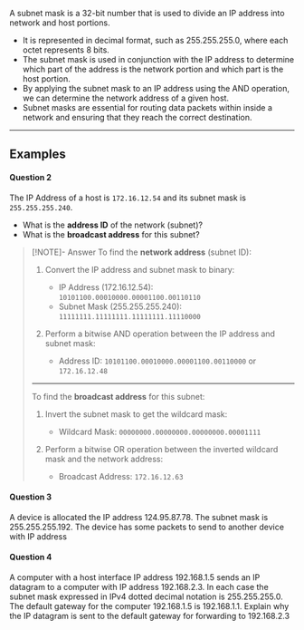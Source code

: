 A subnet mask is a 32-bit number that is used to divide an IP address into network and host portions.
- It is represented in decimal format, such as 255.255.255.0, where each octet represents 8 bits.
- The subnet mask is used in conjunction with the IP address to determine which part of the address is the network portion and which part is the host portion.
- By applying the subnet mask to an IP address using the AND operation, we can determine the network address of a given host.
- Subnet masks are essential for routing data packets within inside a network and ensuring that they reach the correct destination.

-----
## Examples
#### Question 2
The IP Address of a host is `172.16.12.54` and its subnet mask is `255.255.255.240`.
- What is the **address ID** of the network (subnet)?
- What is the **broadcast address** for this subnet?

> [!NOTE]- Answer
> To find the **network address** (subnet ID):
> 1. Convert the IP address and subnet mask to binary:
>    - IP Address (172.16.12.54): `10101100.00010000.00001100.00110110`
>    - Subnet Mask (255.255.255.240): `11111111.11111111.11111111.11110000`
> 
> 2. Perform a bitwise AND operation between the IP address and subnet mask:
>    - Address ID: `10101100.00010000.00001100.00110000` or `172.16.12.48`
> 
> -----
> 
> To find the **broadcast address** for this subnet:
> 1. Invert the subnet mask to get the wildcard mask:
>    - Wildcard Mask: `00000000.00000000.00000000.00001111`
> 
> 2. Perform a bitwise OR operation between the inverted wildcard mask and the network address:
>    - Broadcast Address: `172.16.12.63`


#### Question 3
A device is allocated the IP address 124.95.87.78. The subnet mask is 255.255.255.192. The device has some packets to send to another device with IP address



#### Question 4
A computer with a host interface IP address 192.168.1.5 sends an IP datagram to a computer with IP address 192.168.2.3. In each case the subnet mask expressed in IPv4 dotted decimal notation is 255.255.255.0. The default gateway for the computer 192.168.1.5 is 192.168.1.1. Explain why the IP datagram is sent to the default gateway for forwarding to 192.168.2.3